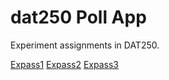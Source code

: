 # dat250 Poll App

Experiment assignments in DAT250.

[Expass1](https://github.com/EivindSul/dat250-expass1)
[Expass2](https://github.com/EivindSul/dat250-expass2/blob/main/dat250-expass2.md)
[Expass3](https://github.com/EivindSul/dat250-expass2/blob/main/dat250-expass3.md)
